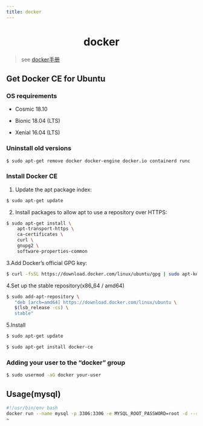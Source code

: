 ```yaml
---
title: docker
---
```

<center>
<h1>docker</h1>
</center>

> see [docker手册](https://docs.docker.com/install/)

## Get Docker CE for Ubuntu

### OS requirements

- Cosmic 18.10

- Bionic 18.04 (LTS)

- Xenial 16.04 (LTS)

### Uninstall old versions
```bash 
$ sudo apt-get remove docker docker-engine docker.io containerd runc
```
### Install Docker CE

1. Update the apt package index:
```bash
$ sudo apt-get update
```

2. Install packages to allow apt to use a repository over HTTPS:
```bash
$ sudo apt-get install \
    apt-transport-https \
    ca-certificates \
    curl \
    gnupg2 \
    software-properties-common
```

3.Add Docker’s official GPG key:
```bash
$ curl -fsSL https://download.docker.com/linux/ubuntu/gpg | sudo apt-key add -
```

4.Set up the stable repository(x86_64 / amd64)
```bash
$ sudo add-apt-repository \
   "deb [arch=amd64] https://download.docker.com/linux/ubuntu \
   $(lsb_release -cs) \
   stable"
```

5.Install
```bash
$ sudo apt-get update
```
```bash
$ sudo apt-get install docker-ce
```

### Adding your user to the “docker” group
```bash
$ sudo usermod -aG docker your-user
```

## Usage(mysql)
```bash
#!/usr/bin/env bash
docker run --name mysql -p 3306:3306 -e MYSQL_ROOT_PASSWORD=root -d --restart="always" -v ~/.docker/volumes/mysql:/var/lib/mysql -v ~/.docker/volumes/etc/mysql/conf.d:/etc/mysql/conf.d mysql:5.7
~                                     
```